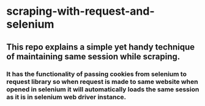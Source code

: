 # scraping-with-request-and-selenium
## This repo explains a simple yet handy technique of maintaining same session while scraping. 
### It has the functionality of passing cookies from selenium to request library so when request is made to same website when opened in selenium it will automatically loads the same session as it is in selenium web driver instance.
